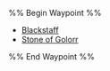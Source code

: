 %% Begin Waypoint %%
- [Blackstaff](./Blackstaff.md)
- [Stone of Golorr](./Stone%20of%20Golorr.md)

%% End Waypoint %%